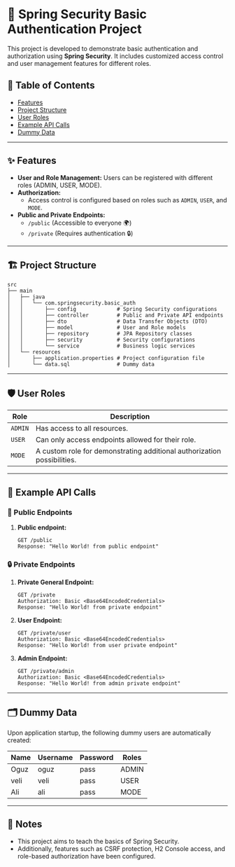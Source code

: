 # 🌟 Spring Security Basic Authentication Project

This project is developed to demonstrate basic authentication and authorization using **Spring Security**. It includes customized access control and user management features for different roles.

## 📖 Table of Contents 
- [Features](#features)
- [Project Structure](#project-structure)
- [User Roles](#user-roles)
- [Example API Calls](#example-api-calls)
- [Dummy Data](#dummy-data)

---

## ✨ Features 

- **User and Role Management:** Users can be registered with different roles (ADMIN, USER, MODE).
- **Authorization:**
    - Access control is configured based on roles such as `ADMIN`, `USER`, and `MODE`.
- **Public and Private Endpoints:**
    - `/public` (Accessible to everyone 🌍)
    - `/private` (Requires authentication 🔒)

---

## 🏗️ Project Structure 

```plaintext
src
├── main
│   ├── java
│   │   └── com.springsecurity.basic_auth
│   │       ├── config             # Spring Security configurations
│   │       ├── controller         # Public and Private API endpoints
│   │       ├── dto                # Data Transfer Objects (DTO)
│   │       ├── model              # User and Role models
│   │       ├── repository         # JPA Repository classes
│   │       ├── security           # Security configurations
│   │       └── service            # Business logic services
│   └── resources
│       ├── application.properties # Project configuration file
│       └── data.sql               # Dummy data
```

---

## 🛡️ User Roles 

| Role         | Description                                                             |
|--------------|-------------------------------------------------------------------------|
| `ADMIN`      | Has access to all resources.                                            |
| `USER`       | Can only access endpoints allowed for their role.                       |
| `MODE`       | A custom role for demonstrating additional authorization possibilities. |

---

## 📡 Example API Calls 

### 🌟 Public Endpoints 

1. **Public endpoint:**
   ```http
   GET /public
   Response: "Hello World! from public endpoint"
   ```

### 🔒 Private Endpoints 

1. **Private General Endpoint:**
   ```http
   GET /private
   Authorization: Basic <Base64EncodedCredentials>
   Response: "Hello World! from private endpoint"
   ```

2. **User Endpoint:**
   ```http
   GET /private/user
   Authorization: Basic <Base64EncodedCredentials>
   Response: "Hello World! from user private endpoint"
   ```

3. **Admin Endpoint:**
   ```http
   GET /private/admin
   Authorization: Basic <Base64EncodedCredentials>
   Response: "Hello World! from admin private endpoint"
   ```

---

## 🗂️ Dummy Data 

Upon application startup, the following dummy users are automatically created:

| Name | Username | Password | Roles       |
|------|----------|----------|-------------|
| Oguz | oguz     | pass     | ADMIN       |
| veli | veli     | pass     | USER        |
| Ali  | ali      | pass     | MODE        |

---

## 📝 Notes 

- This project aims to teach the basics of Spring Security.
- Additionally, features such as CSRF protection, H2 Console access, and role-based authorization have been configured.
